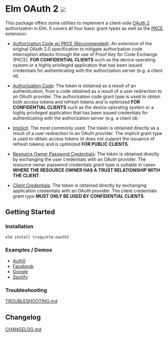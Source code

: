 Elm OAuth 2 [![](https://img.shields.io/badge/package.elm--lang.org-7.0.0-60b5cc.svg?style=flat-square)](http://package.elm-lang.org/packages/truqu/elm-oauth2/latest) 
=====

This package offers some utilities to implement a client-side [OAuth 2](https://tools.ietf.org/html/rfc6749) authorization in Elm. 
It covers all four basic grant types as well as the [PKCE](https://tools.ietf.org/html/rfc7636) extension:

- [Authorization Code w/ PKCE (Recommended)](http://package.elm-lang.org/packages/truqu/elm-oauth2/latest/OAuth-AuthorizationCode-PKCE):
  An extension of the original OAuth 2.0 specification to mitigate authorization code interception attacks
  through the use of Proof Key for Code Exchange (PKCE). **FOR CONFIDENTIAL CLIENTS** such as the device
  operating system or a highly privileged application that has been issued credentials for authenticating
  with the authorization server (e.g. a client id).

- [Authorization Code](http://package.elm-lang.org/packages/truqu/elm-oauth2/latest/OAuth-AuthorizationCode):
  The token is obtained as a result of an authentication, from a code obtained as a result of a
  user redirection to an OAuth provider. The authorization code grant type is used to obtain both access
  tokens and refresh tokens and is optimized **FOR CONFIDENTIAL CLIENTS** such as the device operating system 
  or a highly privileged application that has been issued credentials for authenticating with the authorization
  server (e.g. a client id).

- [Implicit](http://package.elm-lang.org/packages/truqu/elm-oauth2/latest/OAuth-Implicit):
  The most commonly used. The token is obtained directly as a result of a user redirection to
  an OAuth provider. The implicit grant type is used to obtain access tokens (it does not
  support the issuance of refresh tokens) and is optimized **FOR PUBLIC CLIENTS**.

- [Resource Owner Password Credentials](http://package.elm-lang.org/packages/truqu/elm-oauth2/latest/OAuth-Password):
  The token is obtained directly by exchanging the user credentials with an OAuth provider. The resource owner password 
  credentials grant type is suitable in cases **WHERE THE RESOURCE OWNER HAS A TRUST RELATIONSHIP WITH THE CLIENT**.

- [Client Credentials](http://package.elm-lang.org/packages/truqu/elm-oauth2/latest/OAuth-ClientCredentials):
  The token is obtained directly by exchanging application credentials with an OAuth provider. The client credentials
  grant type **MUST ONLY BE USED BY CONFIDENTIAL CLIENTS**.

## Getting Started

### Installation

```
elm install truqu/elm-oauth2
```

### Examples / Demos

- [Auth0](https://github.com/truqu/elm-oauth2/tree/master/examples/providers/auth0)
- [Facebook](https://github.com/truqu/elm-oauth2/tree/master/examples/providers/facebook)
- [Google](https://github.com/truqu/elm-oauth2/tree/master/examples/providers/google)
- [Spotify](https://github.com/truqu/elm-oauth2/tree/master/examples/providers/spotify)

### Troubleshooting

[TROUBLESHOOTING.md](https://github.com/truqu/elm-oauth2/tree/master/TROUBLESHOOTING.md)

## Changelog

[CHANGELOG.md](https://github.com/truqu/elm-oauth2/tree/master/CHANGELOG.md)
